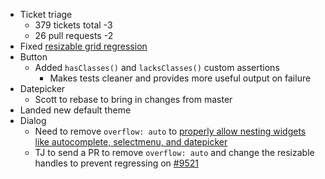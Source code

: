 * Ticket triage
  * 379 tickets total -3
  * 26 pull requests -2
* Fixed [resizable grid regression](https://bugs.jqueryui.com/ticket/10590)
* Button
  * Added `hasClasses()` and `lacksClasses()` custom assertions
    * Makes tests cleaner and provides more useful output on failure
* Datepicker
  * Scott to rebase to bring in changes from master
* Landed new default theme
* Dialog
  * Need to remove `overflow: auto` to [properly allow nesting widgets like autocomplete, selectmenu, and datepicker](https://bugs.jqueryui.com/ticket/10543)
  * TJ to send a PR to remove `overflow: auto` and change the resizable handles to prevent regressing on [#9521](https://bugs.jqueryui.com/ticket/9521)
